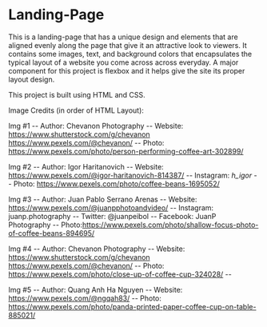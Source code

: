 # Landing-Page

This is a landing-page that has a unique design and elements that are aligned evenly
along the page that give it an attractive look to viewers. It contains some images,
text, and background colors that encapsulates the typical layout of a website you come across
across everyday. A major component for this project is flexbox and it helps give the
site its proper layout design.

This project is built using HTML and CSS.

Image Credits (in order of HTML Layout):

Img #1 --
Author: Chevanon Photography --
Website: https://www.shutterstock.com/g/chevanon https://www.pexels.com/@chevanon/ --
Photo: https://www.pexels.com/photo/person-performing-coffee-art-302899/

Img #2 --
Author: Igor Haritanovich --
Website: https://www.pexels.com/@igor-haritanovich-814387/ --
Instagram: _h_igor_ --
Photo: https://www.pexels.com/photo/coffee-beans-1695052/

Img #3 --
Author: Juan Pablo Serrano Arenas --
Website: https://www.pexels.com/@juanpphotoandvideo/ --
Instagram: juanp.photography --
Twitter: @juanpeibol --
Facebook: JuanP Photography --
Photo:https://www.pexels.com/photo/shallow-focus-photo-of-coffee-beans-894695/

Img #4 --
Author: Chevanon Photography --
Website: https://www.shutterstock.com/g/chevanon
https://www.pexels.com/@chevanon/ --
Photo: https://www.pexels.com/photo/close-up-of-coffee-cup-324028/ --

Img #5 --
Author: Quang Anh Ha Nguyen --
Website: https://www.pexels.com/@ngqah83/ --
Photo: https://www.pexels.com/photo/panda-printed-paper-coffee-cup-on-table-885021/
